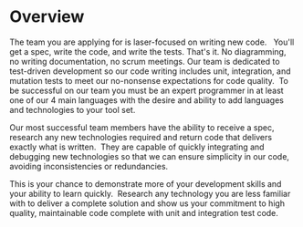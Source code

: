 # Overview

The team you are applying for is laser-focused on writing new code.   You'll get a spec, write the code, and write the tests. That's it. No diagramming, no writing documentation, no scrum meetings. Our team is dedicated to test-driven development so our code writing includes unit, integration, and mutation tests to meet our no-nonsense expectations for code quality.  To be successful on our team you must be an expert programmer in at least one of our 4 main languages with the desire and ability to add languages and technologies to your tool set.

Our most successful team members have the ability to receive a spec, research any new technologies required and return code that delivers exactly what is written.  They are capable of quickly integrating and debugging new technologies so that we can ensure simplicity in our code, avoiding inconsistencies or redundancies.

This is your chance to demonstrate more of your development skills and your ability to learn quickly.  Research any technology you are less familiar with to deliver a complete solution and show us your commitment to high quality, maintainable code complete with unit and integration test code.
